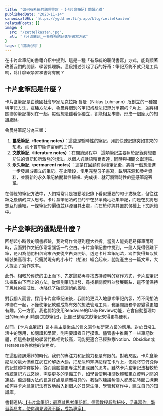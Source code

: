 ```yaml
---
title: "如何有系統的聰明書寫 -【卡片盒筆記】閱讀心得"
publishedDate: "2023-11-14"
canonicalURL: "https://ygdd.netlify.app/blog/zettelkasten"
relatedPosts: []
image: {
  src: "/zettelkasten.jpg",
  alt: "卡片盒筆記_一種有系統的聰明書寫方式"
}
tags: ['閱讀心得']
---
```


<div>
  <p>在卡片盒筆記的書籍介紹中提到，這是一種「有系統的聰明書寫」方式，能夠顯著改善我們的閱讀、學習與理解。這段描述引起了我的好奇：筆記系統不就只是工具嗎，爲什麼跟學習和書寫有關？</p>
  <h2>卡片盒筆記是什麼？</h2>
  <p>卡片盒筆記是由德國社會學家尼克拉斯‧魯曼（Niklas Luhmann）所創立的一種獨特筆記方法。這種方法中，魯曼將個別的筆記或想法記錄於單獨的卡片上，並將相關聯的筆記排列在一起。每個想法雖看似獨立，卻能相互串聯，形成一個龐大的知識網絡。</p>
  <p>魯曼將筆記分為三類：
    <ol>
      <li><b>靈感筆記（fleeting notes）</b>：這些是暫時性的筆記，用於快速記錄突如其來的想法，而不會中斷你當前的工作。</li>
      <li><b>文獻筆記（literature notes）</b>：在閱讀過程中，這類筆記主要用於記錄你想要記住的資訊和所激發的想法。以個人的話語精簡表達，同時與相關文獻連結。</li>
      <li><b>永久筆記（permanent notes）</b>：這是在回顧前兩種筆記後，將每一個想法進一步發展成獨立的筆記。在此階段，使用完整句子書寫，載明來源和參考資料，並將新的永久筆記依關聯性歸檔。完成後，就可將暫時性的靈感筆記丟棄。</li>
    </ol>
  </p>
  <p>在傳統的筆記方法中，人們常常只是被動地記錄下看似重要的句子或概念，但往往缺乏後續的深入思考。卡片盒筆記法的目的不在於單純地收集筆記，而是在於將思想互相連結。一條筆記的價值並非源自其出處，而在於你將其置於何種上下文脈絡中。</p>
  <h2>卡片盒筆記的優點是什麼？</h2>
  <p>回想起小時候的讀書經驗，我對寫作曾感到極大挫折。當別人能夠輕易揮筆而寫時，我面對作文紙卻常常腦袋一片空白。卡片盒筆記書中提到，一般人覺得很難下筆，是因為他們相信寫東西要從空白頁開始。透過卡片盒筆記法，寫作變得類似於組裝樂高積木，只需將現有的小卡片（想法）組合起來，就能產生出一篇文章，大大提高了寫作效率。</p>
  <p>此外，相較於傳統的由上而下、先定論點再尋找支持資料的寫作方式，卡片盒筆記法採取由下而上的方法，從個別筆記出發，尋找相關資料並發展觀點，這不僅保持了思維的靈活性，也降低了確認偏誤的風險。</p>
  <p>對我個人而言，採用卡片盒筆記法後，我開始更深入地思考筆記內容，將不同想法串聯在一起，不僅使筆記軟體成為有效的想法管理工具，也讓閱讀和學習變得更加有趣。另一方面，我也開始使用Readwise的Daily Review功能，它會自動整理每日的highlight精選(文獻筆記)，比自己整理文獻筆記來得更為便利。</p>
  <p>然而，【卡片盒筆記】這本書主要聚焦於論文寫作和研究方面的應用。對於日常生活中的應用，如閱讀和學習，則需要讀者自行摸索。儘管書中推薦了一些筆記軟體，但這些軟體的學習門檻相對較高，可能更適合已經熟悉Notion、Obsidian或Hetabase等軟體的使用者。</p>
  <p>在這個資訊爆炸的時代，我們的專注力和記憶力都是有限的。對我來說，卡片盒筆記法的最大價值在於在於解放大腦，把想法和知識記錄在卡片上，便能將它們從你的記憶體中釋放掉，從而讓腦袋更專注於更深層的思考。雖然卡片盒筆記法相較於傳統筆記方式來說，需要更多的準備工作，如學習使用相關軟體和建立資料之間的連結，但這種方法的長遠好處是顯而易見的。我強烈建議每個人都應花時間去探索如何將卡片盒筆記法有效地融入到個人的日常生活、學習和寫作中，建立自己的知識庫。</p>

  <p>書籍連結:<a href="https://www.books.com.tw/products/0010922143" target="_blank">【卡片盒筆記：最高效思考筆記術，德國教授超強秘技，促進寫作、學習與思考，使你洞見源源不斷，成為專家】</a></p>
</div>